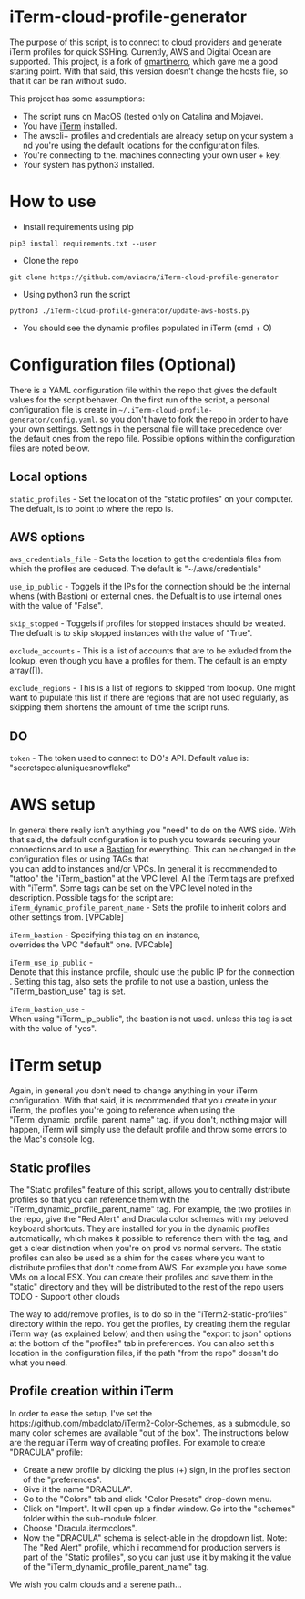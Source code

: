 # iTerm-cloud-profile-generator

The purpose of this script, is to connect to cloud providers and generate iTerm profiles for quick SSHing.
Currently, AWS and Digital Ocean are supported.
This project, is a fork of [gmartinerro](https://gist.github.com/gmartinerro/40831c8874ebb32bc17711af95e1416b), which gave me a good starting point. With that said, this version doesn't change the hosts file, so that it can be ran without sudo.

This project has some assumptions:
- The script runs on MacOS (tested only on Catalina and Mojave).
- You have [iTerm](https://iterm2.com/) installed.
- The awscli+ profiles and credentials are already setup on your system and you're using the default locations for the configuration files.
- You're connecting to the. machines connecting your own user + key.
- Your system has python3 installed.

# How to use
- Install requirements using pip

`pip3 install requirements.txt --user`

- Clone the repo

`git clone https://github.com/aviadra/iTerm-cloud-profile-generator`
- Using python3 run the script

`python3 ./iTerm-cloud-profile-generator/update-aws-hosts.py`
- You should see the dynamic profiles populated in iTerm (cmd + O)

# Configuration files (Optional)
There is a YAML configuration file within the repo that gives the default values for the script behaver.
On the first run of the script, a personal configuration file is create in `~/.iTerm-cloud-profile-generator/config.yaml`.  so you don't have to fork the repo in order to have your own settings. Settings in the personal file will take precedence over the default ones from the repo file.
Possible options within the configuration files are noted below.

## Local options
`static_profiles` - Set the location of the "static profiles" on your computer. The defualt, is to point to where the repo is.

## AWS options
`aws_credentials_file` - Sets the location to get the credentials files from which the profiles are deduced. The default is "~/.aws/credentials"

`use_ip_public` - Toggels if the IPs for the connection should be the internal whens (with Bastion) or external ones. the Defualt is to use internal ones with the value of "False".

`skip_stopped` - Toggels if profiles for stopped instaces should be vreated. The defualt is to skip stopped instances with the value of "True".

`exclude_accounts` - This is a list of accounts that are to be exluded from the lookup, even though you have a profiles for them. The default is an empty array([]).

`exclude_regions` - This is a list of regions to skipped from lookup. One might want to pupulate this list if there are regions that are not used regularly, as skipping them shortens the amount of time the script runs.

## DO
`token` - The token used to connect to DO's API. Default value is: "secretspecialuniquesnowflake"

# AWS setup
In general there really isn't anything you "need" to do on the AWS side. With that said, the default configuration is to push you towards securing your connections and to use a [Bastion](https://docs.aws.amazon.com/quickstart/latest/linux-bastion/architecture.html#bastion-hosts) for everything. This can be changed in the configuration files or using TAGs that you can add to instances and/or VPCs. In general it is recommended to "tattoo" the "iTerm_bastion" at the VPC level.
All the iTerm tags are prefixed with "iTerm". Some tags can be set on the VPC level noted in the description.
Possible tags for the script are:
`iTerm_dynamic_profile_parent_name` - Sets the profile to inherit colors and other settings from. [VPCable]

`iTerm_bastion` - Specifying this tag on an instance, overrides the VPC "default" one. [VPCable]

`iTerm_use_ip_public` - Denote that this instance profile, should use the public IP for the connection. Setting this tag, also sets the profile to not use a bastion, unless the "iTerm_bastion_use" tag is set.

`iTerm_bastion_use` - When using "iTerm_ip_public", the bastion is not used. unless this tag is set with the value of "yes".

# iTerm setup
Again, in general you don't need to change anything in your iTerm configuration. With that said, it is recommended that you create in your iTerm, the profiles you're going to reference when using the "iTerm_dynamic_profile_parent_name" tag. if you don't, nothing major will happen, iTerm will simply use the default profile and throw some errors to the Mac's console log.

## Static profiles
The "Static profiles" feature of this script, allows you to centrally distribute profiles so that you can reference them with the "iTerm_dynamic_profile_parent_name" tag. For example, the two profiles in the repo, give the "Red Alert" and Dracula color schemas with my beloved keyboard shortcuts. They are installed for you in the dynamic profiles automatically, which makes it possible to reference them with the tag, and get a clear distinction when you're on prod vs normal servers.
The static profiles can also be used as a shim for the cases where you want to distribute profiles that don't come from AWS. For example you have some VMs on a local ESX. You can create their profiles and save them in the "static" directory and they will be distributed to the rest of the repo users
TODO - Support other clouds

The way to add/remove profiles, is to do so in the "iTerm2-static-profiles" directory within the repo. You get the profiles, by creating them the regular iTerm way (as explained below) and then using the "export to json" options at the bottom of the "profiles" tab in preferences.
You can also set this location in the configuration files, if the path "from the repo" doesn't do what you need.

## Profile creation within iTerm
In order to ease the setup, I've set the https://github.com/mbadolato/iTerm2-Color-Schemes, as a submodule, so many color schemes are available "out of the box". 
The instructions below are the regular iTerm way of creating profiles.
For example to create "DRACULA" profile:
- Create a new profile by clicking the plus (+) sign, in the profiles section of the "preferences".
- Give it the name "DRACULA".
- Go to the "Colors" tab and click "Color Presets" drop-down menu.
- Click on "Import". It will open up a finder window. Go into the "schemes" folder within the sub-module folder.
- Choose "Dracula.itermcolors".
- Now the "DRACULA" schema is select-able in the dropdown list.
Note: The "Red Alert" profile, which i recommend for production servers is part of the "Static profiles", so you can just use it by making it the value of the "iTerm_dynamic_profile_parent_name" tag.

We wish you calm clouds and a serene path...
